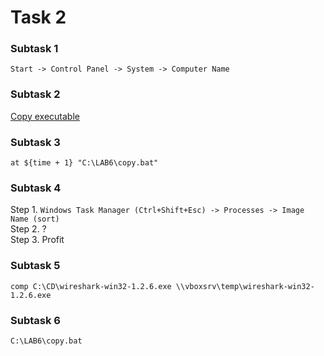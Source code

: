 # Task 2

### Subtask 1
`Start -> Control Panel -> System -> Computer Name`

### Subtask 2
[Copy executable](https://github.com/lipoponi/os-course/blob/master/lab6/copy.bat)

### Subtask 3
```batch
at ${time + 1} "C:\LAB6\copy.bat"
```

### Subtask 4
Step 1. `Windows Task Manager (Ctrl+Shift+Esc) -> Processes -> Image Name (sort)`  
Step 2. ?  
Step 3. Profit

### Subtask 5
```batch
comp C:\CD\wireshark-win32-1.2.6.exe \\vboxsrv\temp\wireshark-win32-1.2.6.exe
```

### Subtask 6
```batch
C:\LAB6\copy.bat
```
